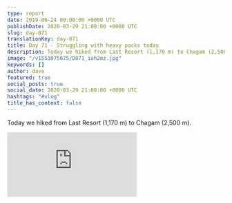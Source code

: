 ```yaml
---
type: report
date: 2019-06-24 00:00:00 +0000 UTC
publishDate: 2020-03-29 21:00:00 +0000 UTC
slug: day-071
translationKey: day-071
title: Day 71 - Struggling with heavy packs today
description: Today we hiked from Last Resort (1,170 m) to Chagam (2,500 m).
image: "/v1553075075/D071_iah2mz.jpg"
keywords: []
author: dave
featured: true
social_posts: true
social_date: 2020-03-29 21:00:00 +0000 UTC
hashtags: "#vlog"
title_has_context: false
---
```


Today we hiked from Last Resort (1,170 m) to Chagam (2,500 m).

<iframe src="https://www.youtube.com/embed/MBkcMHw8VJc" frameborder="0" allow="accelerometer; autoplay; encrypted-media; gyroscope; picture-in-picture" allowfullscreen></iframe>

